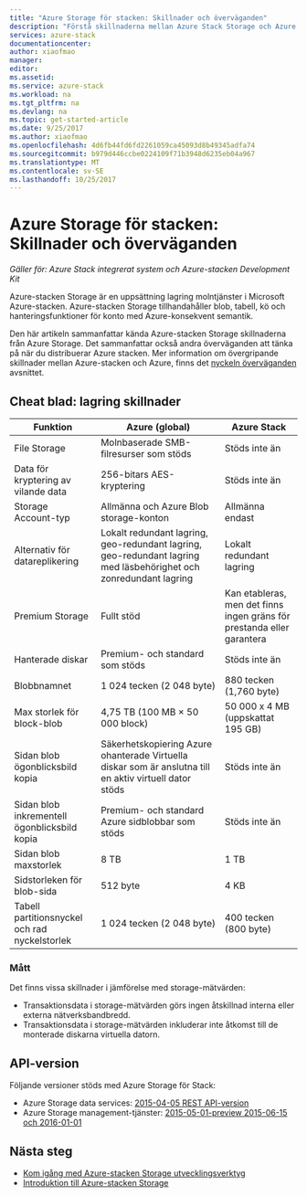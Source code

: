 ```yaml
---
title: "Azure Storage för stacken: Skillnader och överväganden"
description: "Förstå skillnaderna mellan Azure Stack Storage och Azure Storage, tillsammans med överväganden vid distribution av Azure-stacken."
services: azure-stack
documentationcenter: 
author: xiaofmao
manager: 
editor: 
ms.assetid: 
ms.service: azure-stack
ms.workload: na
ms.tgt_pltfrm: na
ms.devlang: na
ms.topic: get-started-article
ms.date: 9/25/2017
ms.author: xiaofmao
ms.openlocfilehash: 4d6fb44fd6fd2261059ca45093d8b49345adfa74
ms.sourcegitcommit: b979d446ccbe0224109f71b3948d6235eb04a967
ms.translationtype: MT
ms.contentlocale: sv-SE
ms.lasthandoff: 10/25/2017
---
```

# <a name="azure-stack-storage-differences-and-considerations"></a>Azure Storage för stacken: Skillnader och överväganden

*Gäller för: Azure Stack integrerat system och Azure-stacken Development Kit*

Azure-stacken Storage är en uppsättning lagring molntjänster i Microsoft Azure-stacken. Azure-stacken Storage tillhandahåller blob, tabell, kö och hanteringsfunktioner för konto med Azure-konsekvent semantik.

Den här artikeln sammanfattar kända Azure-stacken Storage skillnaderna från Azure Storage. Det sammanfattar också andra överväganden att tänka på när du distribuerar Azure stacken. Mer information om övergripande skillnader mellan Azure-stacken och Azure, finns det [nyckeln överväganden](azure-stack-considerations.md) avsnittet.

## <a name="cheat-sheet-storage-differences"></a>Cheat blad: lagring skillnader

| Funktion | Azure (global) | Azure Stack |
| --- | --- | --- |
|File Storage|Molnbaserade SMB-filresurser som stöds|Stöds inte än
|Data för kryptering av vilande data|256-bitars AES-kryptering|Stöds inte än
|Storage Account-typ|Allmänna och Azure Blob storage-konton|Allmänna endast
|Alternativ för datareplikering|Lokalt redundant lagring, geo-redundant lagring, geo-redundant lagring med läsbehörighet och zonredundant lagring|Lokalt redundant lagring
|Premium Storage|Fullt stöd|Kan etableras, men det finns ingen gräns för prestanda eller garantera
|Hanterade diskar|Premium- och standard som stöds|Stöds inte än
|Blobbnamnet|1 024 tecken (2 048 byte)|880 tecken (1,760 byte)
|Max storlek för block-blob|4,75 TB (100 MB × 50 000 block)|50 000 x 4 MB (uppskattat 195 GB)
|Sidan blob ögonblicksbild kopia|Säkerhetskopiering Azure ohanterade Virtuella diskar som är anslutna till en aktiv virtuell dator stöds|Stöds inte än
|Sidan blob inkrementell ögonblicksbild kopia|Premium- och standard Azure sidblobbar som stöds|Stöds inte än
|Sidan blob maxstorlek|8 TB|1 TB
|Sidstorleken för blob-sida|512 byte|4 KB
|Tabell partitionsnyckel och rad nyckelstorlek|1 024 tecken (2 048 byte)|400 tecken (800 byte)

### <a name="metrics"></a>Mått
Det finns vissa skillnader i jämförelse med storage-mätvärden:
* Transaktionsdata i storage-mätvärden görs ingen åtskillnad interna eller externa nätverksbandbredd.
* Transaktionsdata i storage-mätvärden inkluderar inte åtkomst till de monterade diskarna virtuella datorn.

## <a name="api-version"></a>API-version
Följande versioner stöds med Azure Storage för Stack:

* Azure Storage data services: [2015-04-05 REST API-version](https://docs.microsoft.com/rest/api/storageservices/Version-2015-04-05?redirectedfrom=MSDN)
* Azure Storage management-tjänster: [2015-05-01-preview 2015-06-15 och 2016-01-01](https://docs.microsoft.com/rest/api/storagerp/?redirectedfrom=MSDN) 

## <a name="next-steps"></a>Nästa steg

* [Kom igång med Azure-stacken Storage utvecklingsverktyg](azure-stack-storage-dev.md)
* [Introduktion till Azure-stacken Storage](azure-stack-storage-overview.md)

